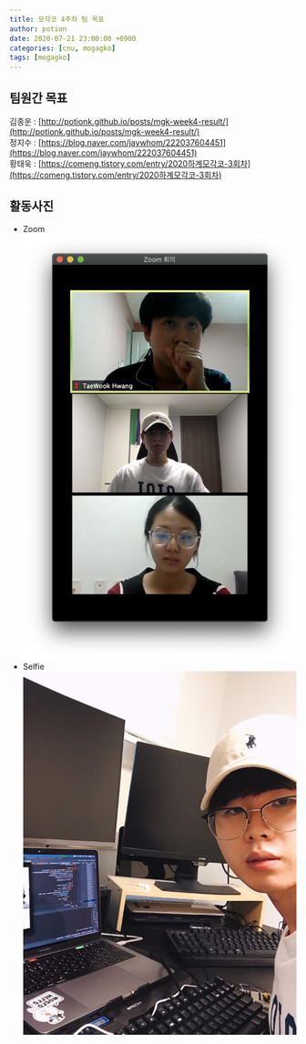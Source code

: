 ```yaml
---
title: 모각코 4주차 팀 목표
author: potion
date: 2020-07-21 23:00:00 +0900
categories: [cnu, mogagko]
tags: [mogagko]
---
```


## 팀원간 목표

김종운 : [http://potionk.github.io/posts/mgk-week4-result/](http://potionk.github.io/posts/mgk-week4-result/)<br>
정지수 : [https://blog.naver.com/jaywhom/222037604451](https://blog.naver.com/jaywhom/222037604451)<br>
황태욱 : [https://comeng.tistory.com/entry/2020하계모각코-3회차](https://comeng.tistory.com/entry/2020하계모각코-3회차)

## 활동사진
* Zoom
![Zoom](/assets/img/mogagko/week4_zoom.png)
* Selfie
![Selfie](/assets/img/mogagko/week4_selfie.jpeg)